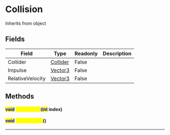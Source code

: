 # Collision
Inherits from object
## Fields
|Field|Type|Readonly|Description|
|---|---|---|---|
|Collider|[Collider](../objects/Collider.md)|False||
|Impulse|[Vector3](../objects/Vector3.md)|False||
|RelativeVelocity|[Vector3](../objects/Vector3.md)|False||
## Methods
#### <mark style="color:blue;">void</mark> <mark style="color:yellow;">GetContact</mark>(<mark style="color:blue;">int</mark> index)
> 
#### <mark style="color:blue;">void</mark> <mark style="color:yellow;">GetContacts</mark>()
> 

---

